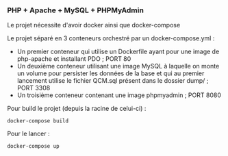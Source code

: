 ### PHP + Apache + MySQL + PHPMyAdmin

Le projet nécessite d'avoir docker ainsi que docker-compose

Le projet séparé en 3 conteneurs orchestré par un docker-compose.yml :
* Un premier conteneur qui utilise un Dockerfile ayant pour une image de php-apache et installant PDO ; PORT 80
* Un deuxième conteneur utilisant une image MySQL à laquelle on monte un volume pour persister les données de la base et qui au premier lancement utilise le fichier QCM.sql présent dans le dossier dump/ ; PORT 3308
* Un troisième conteneur contenant une image phpmyadmin ; PORT 8080

Pour build le projet (depuis la racine de celui-ci) :
```
docker-compose build
```

Pour le lancer :
```
docker-compose up
```
